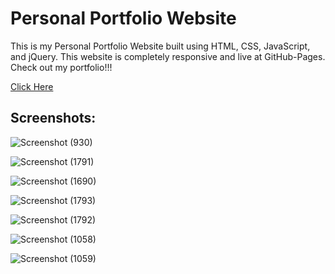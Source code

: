 # Personal Portfolio Website
This is my Personal Portfolio Website built using HTML, CSS, JavaScript, and jQuery.
This website is completely responsive and live at GitHub-Pages.
Check out my portfolio!!! 

[Click Here](https://debajyotitalukder2001.github.io/portfolio.github.io/)

<h2>Screenshots:</h2>


![Screenshot (930)](https://github.com/DebajyotiTalukder2001/portfolio.github.io/assets/136104351/05c2d1e4-7786-4c7e-b5e5-eb14bdf94d96)



![Screenshot (1791)](https://github.com/DebajyotiTalukder2001/portfolio.github.io/assets/136104351/a60e60ac-88cd-4382-9cf0-61ef371ee70c)


![Screenshot (1690)](https://github.com/DebajyotiTalukder2001/portfolio.github.io/assets/136104351/a540f18b-d8e2-4c14-9e72-1fc474ae2cf4)

![Screenshot (1793)](https://github.com/DebajyotiTalukder2001/portfolio.github.io/assets/136104351/b188e2c7-39fd-48e3-8171-16cb6f5b8f64)


![Screenshot (1792)](https://github.com/DebajyotiTalukder2001/portfolio.github.io/assets/136104351/c0a2ea03-7bbc-4458-9296-5b4a13cd193d)

![Screenshot (1058)](https://github.com/DebajyotiTalukder2001/portfolio.github.io/assets/136104351/4337eb75-cb3c-46fe-94ed-d447541e1464)

![Screenshot (1059)](https://github.com/DebajyotiTalukder2001/portfolio.github.io/assets/136104351/c94faf48-9d30-47a9-8356-bced3cf9d04a)


